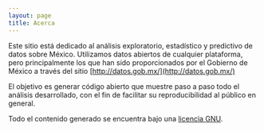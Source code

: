 ```yaml
---
layout: page
title: Acerca
---
```


Este sitio está dedicado al análisis exploratorio, estadístico y predictivo de datos sobre México. Utilizamos datos abiertos de cualquier plataforma, pero principalmente los que han sido proporcionados por el Gobierno de México a través del sitio [http://datos.gob.mx/](http://datos.gob.mx/)

<p class="message">
  El objetivo es generar código abierto que muestre paso a paso todo el análisis desarrollado, con el fin de facilitar su reproducibilidad al público en general.
</p>

Todo el contenido generado se encuentra bajo una [licencia GNU](https://github.com/mexicoendatos/Mexico-Data/blob/master/LICENSE).